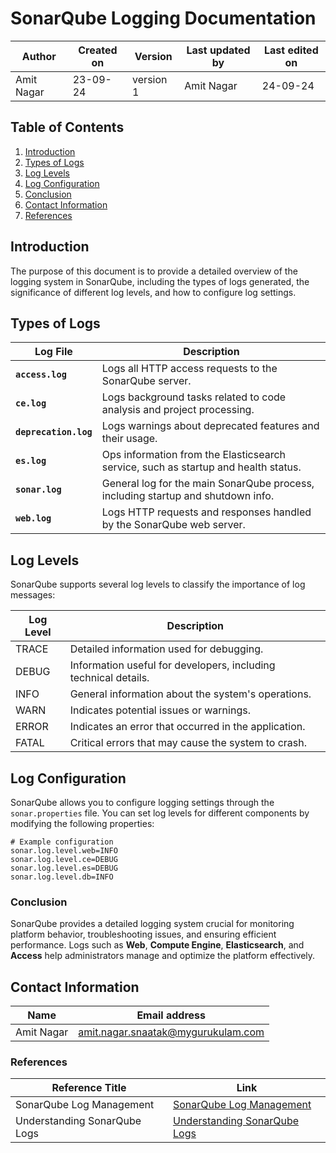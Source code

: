 # SonarQube Logging Documentation

| Author      | Created on  | Version    | Last updated by | Last edited on |
|-------------|-------------|------------|-----------------|----------------|
| Amit Nagar  | 23-09-24    | version 1  | Amit Nagar      | 24-09-24       |

## Table of Contents

1. [Introduction](#Introduction)
2. [Types of Logs](#types-of-logs)
3. [Log Levels](#log-levels)
4. [Log Configuration](#log-configuration)
5. [Conclusion](#conclusion)
6. [Contact Information](#Contact-Information)
7. [References](#references)


## Introduction
The purpose of this document is to provide a detailed overview of the logging system in SonarQube, including the types of logs generated, the significance of different log levels, and how to configure log settings.



## Types of Logs

| Log File                     | Description                                                                           |
|------------------------------|---------------------------------------------------------------------------------------|
| **`access.log`**            | Logs all HTTP access requests to the SonarQube server.                               |
| **`ce.log`**                | Logs background tasks related to code analysis and project processing.               |
| **`deprecation.log`**       | Logs warnings about deprecated features and their usage.                             |
| **`es.log`**                | Ops information from the Elasticsearch service, such as startup and health status.  |
| **`sonar.log`**             | General log for the main SonarQube process, including startup and shutdown info.   |
| **`web.log`**               | Logs HTTP requests and responses handled by the SonarQube web server.               |


## Log Levels
SonarQube supports several log levels to classify the importance of log messages:

| Log Level | Description                                          |
|-----------|------------------------------------------------------|
| TRACE     | Detailed information used for debugging.             |
| DEBUG     | Information useful for developers, including technical details. |
| INFO      | General information about the system's operations.   |
| WARN      | Indicates potential issues or warnings.              |
| ERROR     | Indicates an error that occurred in the application.  |
| FATAL     | Critical errors that may cause the system to crash.  |

## Log Configuration
SonarQube allows you to configure logging settings through the `sonar.properties` file. You can set log levels for different components by modifying the following properties:

```properties
# Example configuration
sonar.log.level.web=INFO
sonar.log.level.ce=DEBUG
sonar.log.level.es=DEBUG
sonar.log.level.db=INFO
```

### Conclusion

SonarQube provides a detailed logging system crucial for monitoring platform behavior, troubleshooting issues, and ensuring efficient performance. Logs such as **Web**, **Compute Engine**, **Elasticsearch**, and **Access** help administrators manage and optimize the platform effectively.

## Contact Information

| Name       | Email address     |
|------------|-------------------|
| Amit Nagar | amit.nagar.snaatak@mygurukulam.com |


### References

| Reference Title                          | Link                                                                                          |
|------------------------------------------|-----------------------------------------------------------------------------------------------|
| SonarQube Log Management                 | [SonarQube Log Management](https://docs.sonarqube.org/latest/instance-administration/log-management/) |
| Understanding SonarQube Logs             | [Understanding SonarQube Logs](https://community.sonarsource.com/t/understanding-sonarqube-logs/2023) |

